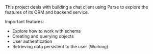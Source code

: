 
This project deals with building a chat client using Parse to explore the features of its ORM and backend service. 

Important features:

* Explore how to work with schema
* Creating and querying objects
* User authentication
* Retrieving data persistent to the user (Working)
